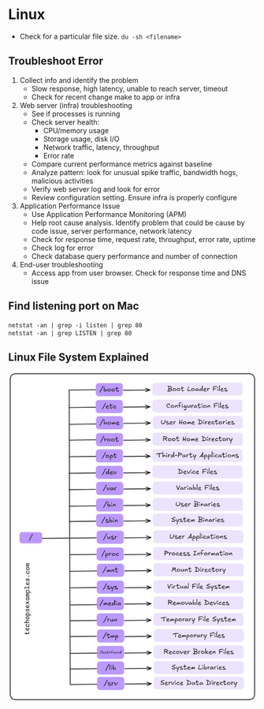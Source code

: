 # Linux

- Check for a particular file size.
`du -sh <filename>`

## Troubleshoot Error

1. Collect info and identify the problem
    - Slow response, high latency, unable to reach server, timeout
    - Check for recent change make to app or infra
2. Web server (infra) troubleshooting
    - See if processes is running
    - Check server health: 
        - CPU/memory usage
        - Storage usage, disk I/O
        - Network traffic, latency, throughput
        - Error rate
    - Compare current performance metrics against baseline
    - Analyze pattern: look for unusual spike traffic, bandwidth hogs, malicious activities
    - Verify web server log and look for error
    - Review configuration setting. Ensure infra is properly configure
3. Application Performance Issue
    - Use Application Performance Monitoring (APM)
    - Help root cause analysis. Identify problem that could be cause by code issue, server performance, network latency
    - Check for response time, request rate, throughput, error rate, uptime
    - Check log for error
    - Check database query performance and number of connection
4. End-user troubleshooting
    - Access app from user browser. Check for response time and DNS issue

## Find listening port on Mac

```
netstat -an | grep -i listen | grep 80
netstat -an | grep LISTEN | grep 80
```

## Linux File System Explained

![Linux File System](assets/linux-file-system.jpg)